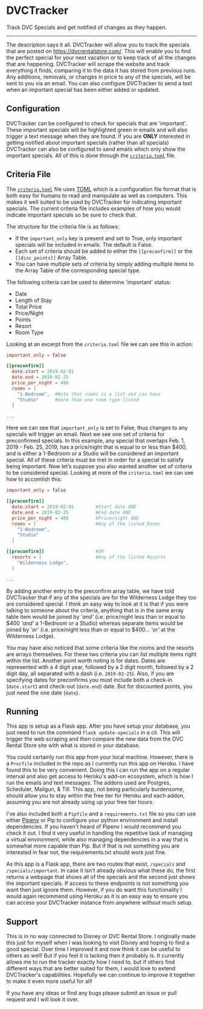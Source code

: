 # DVCTracker
Track DVC Specials and get notified of changes as they happen.

---

The description says it all. DVCTracker will allow you to track the specials that are posted on https://dvcrentalstore.com/. This will enable you to find the perfect special for your next vacation or to keep track of all the changes that are happening. DVCTracker will scrape the website and track everything it finds, comparing it to the data it has stored from previous runs. Any additions, removals, or changes in price to any of the specials, will be sent to you via an email. You can also configure DVCTracker to send a text when an important special has been either added or updated.

Configuration
-------------

DVCTracker can be configured to check for specials that are 'important'. These important specials will be highlighted green in emails and will also trigger a text message when they are found. If you are **ONLY** interested in getting notified about important specials (rather than all specials) DVCTracker can also be configured to send emails which only show the important specials. All of this is done through the [`criteria.toml`](criteria.toml) file.

Criteria File
-------------

The [`criteria.toml`](criteria.toml) file uses [TOML](https://github.com/toml-lang/toml) which is a configuration file format that is both easy for humans to read and manipulate as well as computers. This makes it well suited to be used by DVCTracker for indicating important specials. The current criteria file includes examples of how you would indicate important specials so be sure to check that.

The structure for the criteria file is as follows:
+ If the `important_only` key is present and set to True, only important specials will be included in emails. The default is False.
+ Each set of criteria should be added to either the `[[preconfirm]]` or the `[[disc_points]]` Array Table.
+ You can have multiple sets of criteria by simply adding multiple items to the Array Table of the corresponding special type.

The following criteria can be used to determine 'important' status:
+ Date
+ Length of Stay
+ Total Price
+ Price/Night
+ Points
+ Resort
+ Room Type

Looking at an excerpt from the `criteria.toml` file we can see this in action:

```toml
important_only = false

[[preconfirm]]
  date.start = 2019-02-01
  date.end = 2019-02-25
  price_per_night = 400
  rooms = [
    "1-Bedroom",  #Note that rooms is a list and can have
    "Studio"      #more than one room type listed
  ]

...
```

Here we can see that `important_only` is set to False, thus changes to any specials will trigger an email. Next we see one set of criteria for preconfirmed specials. In this example, any special that overlaps Feb. 1, 2019 - Feb. 25, 2019, has a price/night that is equal to or less than $400, and is either a 1-Bedroom or a Studio will be considered an important special. All of these criteria must be met in order for a special to satisfy being important. Now let’s suppose you also wanted another set of criteria to be considered special. Looking at more of the `criteria.toml` we can see how to accomlish this:

```toml
important_only = false

[[preconfirm]]
  date.start = 2019-02-01        #Start date AND
  date.end = 2019-02-25          #End date AND
  price_per_night = 400          #Price/night AND
  rooms = [                      #Any of the listed Rooms
    "1-Bedroom",
    "Studio"
  ]

[[preconfirm]]                   #OR
  resorts = [                    #Any of the listed Resorts
    "Wilderness Lodge",
  ]

...
```

By adding another entry to the preconfirm array table, we have told DVCTracker that if any of the specials are for the Wilderness Lodge they too are considered special. I think an easy way to look at it is that if you were talking to someone about the criteria, anything that is in the same array table item would be joined by *'and'* (i.e. price/night less than or equal to $400 *'and'* a 1-Bedroom or a Studio) whereas separate items would be joined by *'or'* (i.e. price/night less than or equal to $400... *'or'* at the Wilderness Lodge).

You may have also noticed that some criteria like the rooms and the resorts are arrays themselves. For these two criteria you can list multiple items right within the list. Another point worth noting is for dates. Dates are represented with a 4 digit year, followed by a 2 digit month, followed by a 2 digit day, all separated with a dash (i.e. `2019-02-25`). Also, if you are specifying dates for preconfirms you must include both a check-in (`date.start`) and check-out (`date.end`) date. But for discounted points, you just need the one date (`date`).

Running
-------

This app is setup as a Flask app. After you have setup your database, you just need to run the command `flask update-specials` in a cli. This will trigger the web scraping and then compare the new data from the DVC Rental Store site with what is stored in your database.

You could certainly run this app from your local machine. However, there is a `Procfile` included in the repo as I currently run this app on Heroku. I have found this to be very convenient. Doing this I can run the app on a regular interval and also get access to Heroku's add-on ecosystem, which is how I run the emails and text messages. The addons used are Postgres, Scheduler, Mailgun, & Till. This app, not being particularly burdensome, should allow you to stay within the free tier for Heroku and each addon, assuming you are not already using up your free tier hours.

I've also included both a `Pipfile` and a `requirements.txt` file so you can use either [Pipenv](https://pipenv.readthedocs.io/en/latest/) or Pip to configure your python environment and install dependencies. If you haven't heard of Pipenv I would recommend you check it out. I find it very useful in handling the repetitive task of managing a virtual environment, while also managing dependencies in a way that is somewhat more capable than Pip. But if that is not something you are interested in fear not, the requirements.txt should work just fine.

As this app is a Flask app, there are two routes that exist, `/specials` and `/specials/important`. In case it isn't already obvious what these do, the first returns a webpage that shows all of the specials and the second just shows the important specials. If access to these endpoints is not something you want then just ignore them. However, if you do want this functionality I would again recommend using Heroku as it is an easy way to ensure you can access your DVCTracker instance from anywhere without much setup.

Support
-------

This is in no way connected to Disney or DVC Rental Store. I originally made this just for myself when I was looking to visit Disney and hoping to find a good special. Over time I improved it and now think it can be useful to others as well! But if you feel it is lacking then it probably is. It currently allows me to run the tracker exactly how I need to, but if others find different ways that are better suited for them, I would love to extend DVCTracker's capabilities. Hopefully we can continue to improve it together to make it even more useful for all!

If you have any ideas or find any bugs please submit an issue or pull request and I will look it over.
